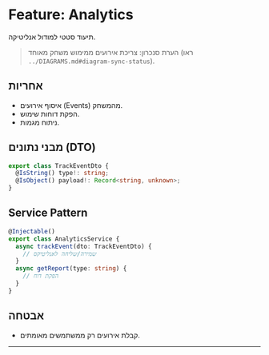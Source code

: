 # Feature: Analytics

תיעוד סטטי למודול אנליטיקה.

> הערת סנכרון: צריכת אירועים ממימוש משחק מאוחד (ראו `../DIAGRAMS.md#diagram-sync-status`).

## אחריות
- איסוף אירועים (Events) מהמשחק.
- הפקת דוחות שימוש.
- ניתוח מגמות.

## מבני נתונים (DTO)
```typescript
export class TrackEventDto {
  @IsString() type!: string;
  @IsObject() payload!: Record<string, unknown>;
}
```

## Service Pattern
```typescript
@Injectable()
export class AnalyticsService {
  async trackEvent(dto: TrackEventDto) {
    // שמירה/שליחה לאנליטיקס
  }
  async getReport(type: string) {
    // הפקת דוח
  }
}
```

## אבטחה
- קבלת אירועים רק ממשתמשים מאומתים.

---
 
